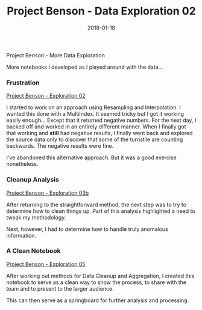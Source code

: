 ﻿---
layout: post
title: "Project Benson - Data Exploration 02"
date: 2018-01-18
categories: [Project, Benson]
tags: []
---

Project Benson - More Data Exploration

More notebooks I developed as I played around with the data...

### Frustration

[Project Benson - Exploration 02](https://nbviewer.jupyter.org/github/joseph-r-hamilton/Project_Benson/blob/master/Exploration/Project%20Benson%20-%20Exploration%2002.ipynb)

I started to work on an approach using Resampling and Interpolation.  I wanted this done with a MultiIndex.
It seemed tricky but I got it working easily enough...  Except that it returned negative numbers.
For the next day, I backed off and worked in an entirely different manner.  When I finally got that working
and **still** had negative results, I finally went back and explored the source data only to discover that
some of the turnstile are counting backwards.  The negative results were fine.

I've abandoned this alternative approach.  But it was a good exercise nonetheless.


### Cleanup Analysis

[Project Benson - Exploration 03b](https://nbviewer.jupyter.org/github/joseph-r-hamilton/Project_Benson/blob/master/Exploration/Project%20Benson%20-%20Exploration%2003b.ipynb)

After returning to the straightforward method, the next step was to try to determine how to clean things up.
Part of this analysis highlighted a need to tweak my methodology.

Next, however, I had to determine how to handle truly anomalous information.

### A Clean Notebook

[Project Benson - Exploration 05](https://nbviewer.jupyter.org/github/joseph-r-hamilton/Project_Benson/blob/master/Exploration/Project%20Benson%20-%20Exploration%2005.ipynb)

After working out methods for Data Cleanup and Aggregation, I created this notebook to serve as a clean way
to show the process, to share with the team and to present to the larger audience.

This can then serve as a springboard for further analysis and processing.

